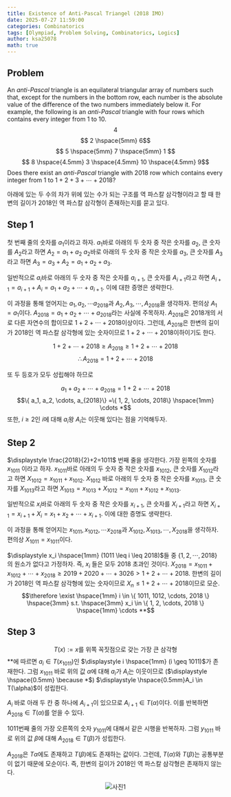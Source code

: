 ```yaml
---
title: Existence of Anti-Pascal Triangel (2018 IMO)
date: 2025-07-27 11:59:00
categories: Combinatorics
tags: [Olympiad, Problem Solving, Combinatorics, Logics]
author: ksa25078
math: true
---
```

## Problem
An *anti-Pascal* triangle is an equilateral triangular array of numbers such that, except for the numbers in the bottom row, each number is the absolute value of the difference of the two numbers immediately below it. For example, the following is an *anti-Pascal* triangle with four rows which contains every integer from $\displaystyle 1$ to $\displaystyle 10$.
$$ 4 $$
$$ 2 \hspace{5mm} 6$$
$$ 5 \hspace{5mm} 7 \hspace{5mm} 1 $$
$$ 8 \hspace{4.5mm} 3 \hspace{4.5mm} 10 \hspace{4.5mm} 9$$
Does there exist an *anti-Pascal* triangle with $\displaystyle 2018$ row which contains every integer from $\displaystyle 1$ to $\displaystyle 1+2+3+ \cdots +2018$?

아래에 있는 두 수의 차가 위에 있는 수가 되는 구조를 역 파스칼 삼각형이라고 할 때 한 변의 길이가 2018인 역 파스칼 삼각형이 존재하는지를 묻고 있다.

## Step 1
첫 번째 줄의 숫자를 $\displaystyle a_1$이라고 하자. $\displaystyle a_1$바로 아래의 두 숫자 중 작은 숫자를 $\displaystyle a_2$, 큰 숫자를 $\displaystyle A_2$라고 하면 $\displaystyle A_2=a_1+a_2$ $\displaystyle a_2$바로 아래의 두 숫자 중 작은 숫자를 $\displaystyle a_3$, 큰 숫자를 $\displaystyle A_3$라고 하면 $\displaystyle A_3=a_3+A_2=a_1+a_2+a_3$.

일반적으로 $\displaystyle a_i$바로 아래의 두 숫자 중 작은 숫자를 $\displaystyle a_{i+1}$, 큰 숫자를 $\displaystyle A_{i+1}$라고 하면 $\displaystyle A_{i+1}=a_{i+1}+A_i=a_1+a_2+\cdots+a_{i+1}$. 이에 대한 증명은 생략한다.

이 과정을 통해 얻어지는 $\displaystyle a_1, a_2, \cdots a_{2018}$과 $\displaystyle A_2, A_3, \cdots, A_{2018}$을 생각하자. 편의상 $\displaystyle A_1=a_1$이다. $\displaystyle A_{2018}=a_1+a_2+\cdots+a_{2018}$라는 사실에 주목하자. $\displaystyle A_{2018}$은 $\displaystyle 2018$개의 서로 다른 자연수의 합이므로 $\displaystyle 1+2+\cdots+2018$이상이다. 그런데, $\displaystyle A_{2018}$은 한변의 길이가 $\displaystyle 2018$인 역 파스칼 삼각형에 있는 숫자이므로 $\displaystyle 1+2+\cdots+2018$이하이기도 한다.

$$1+2+\cdots+2018 \geq A_{2018} \geq 1+2+\cdots+2018$$
$$\therefore A_{2018}=1+2+\cdots+{2018}$$

또 두 등호가 모두 성립해야 하므로

$$a_1+a_2+\cdots+a_{2018}=1+2+\cdots+2018$$
$$\{ a_1, a_2, \cdots, a_{2018}\} =\{ 1, 2, \cdots, 2018\} \hspace{1mm} \cdots *$$ 
또한, $\displaystyle i \geq 2$인 $\displaystyle i$에 대해 $\displaystyle a_i$왕 $\displaystyle A_i$는 이웃해 있다는 점을 기억해두자.

## Step 2
$\displaystyle \frac{2018}{2}+2=1011$ 번째 줄을 생각한다. 가장 왼쪽의 숫자를 $\displaystyle x_{1011}$ 이라고 하자. $\displaystyle x_{1011}$바로 아래의 두 숫자 중 작은 숫자를 $\displaystyle x_{1012}$, 큰 숫자를 $\displaystyle X_{1012}$라고 하면 $\displaystyle X_{1012}=x_{1011}+x_{1012}$. $\displaystyle X_{1012}$ 바로 아래의 두 숫자 중 작은 숫자를 $\displaystyle x_{1013}$, 큰 숫자를 $\displaystyle X_{1013}$라고 하면 $\displaystyle X_{1013}=x_{1013}+X_{1012}=x_{1011}+x_{1012}+x_{1013}$.

일반적으로 $\displaystyle x_i$바로 아래의 두 숫자 중 작은 숫자를 $\displaystyle x_{i+1}$, 큰 숫자를 $\displaystyle X_{i+1}$라고 하면 $\displaystyle X_{i+1}=x_{i+1}+X_i=x_1+x_2+\cdots+x_{i+1}$. 이에 대한 증명도 생략한다.

이 과정을 통해 얻어지는 $\displaystyle x_{1011}, x_{1012}, \cdots x_{2018}$과 $\displaystyle X_{1012}, X_{1013}, \cdots, X_{2018}$을 생각하자. 편의상 $\displaystyle X_{1011}=x_{1011}$이다. 

$\displaystyle x_i \hspace{1mm} (1011 \leq i \leq 2018)$들 중 $\displaystyle \{ 1, 2, \cdots, 2018 \}$
의 원소가 없다고 가정하자. 즉, $\displaystyle x_i$ 들은 모두 $\displaystyle 2018$ 초과인 것이다. $\displaystyle X_{2018}=x_{1011}+x_{1012}+\cdots+x_{2018} \geq 2019+2020+\cdots +3026 > 1+2+\cdots +2018$. 한변의 길이가 $\displaystyle 2018$인 역 파스칼 삼각형에 있는 숫자이므로 $\displaystyle X_n \leq 1+2+\cdots+2018$이므로 모순.
$$\therefore \exist \hspace{1mm} i \in \{ 1011, 1012, \cdots, 2018 \} \hspace{3mm} s.t. \hspace{3mm} x_i \in \{ 1, 2, \cdots, 2018 \} \hspace{1mm} \cdots **$$

## Step 3
$$T(x) := x 
\text{를 위쪽 꼭짓점으로 갖는 가장 큰 삼각형}$$
$\displaystyle **$에 따르면 $\displaystyle a_i \in T(x_{1011})$인 $\displaystyle i \hspace{1mm} (i \geq 1011)$가 존재한다. 그럼 $\displaystyle x_{1011}$ 바로 위의 값 $\displaystyle \alpha$에 대해 $\displaystyle a_i$가 $\displaystyle A_i$는 이웃이므로 ($\displaystyle \hspace{0.5mm} \because *$)    $\displaystyle \hspace{0.5mm}A_i \in T(\alpha)$이 성립한다. 

$\displaystyle A_i$ 바로 아래 두 칸 중 하나에 $\displaystyle A_{i+1}$이 있으므로 $\displaystyle A_{i+1} \in T(\alpha)$이다. 이를 반복하면 $\displaystyle A_{2018} \in T(\alpha)$를 얻을 수 있다.

$\displaystyle 1011$번째 줄의 가장 오른쪽의 숫자 $\displaystyle y_{1011}$에 대해서 같은 시행을 반복하자. 그럼 $\displaystyle y_{1011}$ 바로 위의 값 $\displaystyle \beta$에 대해 $\displaystyle A_{2018} \in T(\beta)$가 성립한다. 

$\displaystyle A_{2018}$은 $\displaystyle T{\alpha}$에도 존재하고 $\displaystyle T(\beta)$에도 존재하는 값이다. 그런데, $\displaystyle T(\alpha)$와 $\displaystyle T(\beta)$는 공통부분이 없기 때문에 모순이다. 즉, 한변의 길이가 $\displaystyle 2018$인 역 파스칼 삼각형은 존재하지 않는다.

<div align="center">
<img src="my_image.jpg" alt="사진1">
</div>
